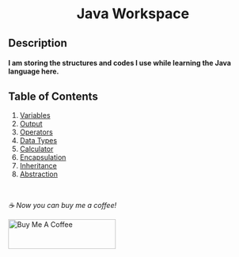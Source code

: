 <h1 align="center">
     Java Workspace
</h1>


## Description
#### I am storing the structures and codes I use while learning the Java language here.


## Table of Contents
1. [Variables](https://github.com/Yakupacs/Java-Workspace/tree/main/Variables) <br>
2. [Output](https://github.com/Yakupacs/Java-Workspace/tree/main/Output) <br>
3. [Operators](https://github.com/Yakupacs/Java-Workspace/tree/main/Operators) <br>
4. [Data Types](https://github.com/Yakupacs/Java-Workspace/tree/main/DataTypes) <br>
5. [Calculator](https://github.com/Yakupacs/Java-Workspace/tree/main/Calculator) <br>
6. [Encapsulation](https://github.com/Yakupacs/Java-Workspace/tree/main/Encapsulation) <br>
6. [Inheritance](https://github.com/Yakupacs/Java-Workspace/tree/main/Inheritance) <br>
7. [Abstraction](https://github.com/Yakupacs/Java-Workspace/tree/main/Abstraction) <br>


<br>

 *☕️ Now you can buy me a coffee!*
 
<a href="https://www.buymeacoffee.com/yakupacs" target="_blank"><img src="https://cdn.buymeacoffee.com/buttons/v2/default-yellow.png" alt="Buy Me A Coffee" style="height: 60px !important;width: 217px !important;" ></a>
